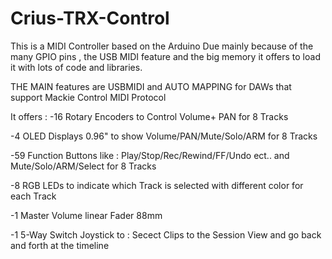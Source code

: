 # Crius-TRX-Control
This is a MIDI Controller based on the Arduino Due mainly because of the many GPIO pins , the USB MIDI feature and the big memory  it offers to load it with lots of code and libraries.

THE MAIN features are USBMIDI and AUTO MAPPING for DAWs that support Mackie Control MIDI Protocol

It offers : 
-16 Rotary Encoders to Control Volume+ PAN for 8 Tracks

-4 OLED Displays 0.96" to show Volume/PAN/Mute/Solo/ARM for 8 Tracks

-59 Function Buttons like : Play/Stop/Rec/Rewind/FF/Undo ect.. and Mute/Solo/ARM/Select for 8 Tracks

-8 RGB LEDs to indicate which Track is selected with different color for each Track

-1 Master Volume linear Fader 88mm

-1 5-Way Switch Joystick to  : Secect Clips to the Session View and go back and forth at the timeline


